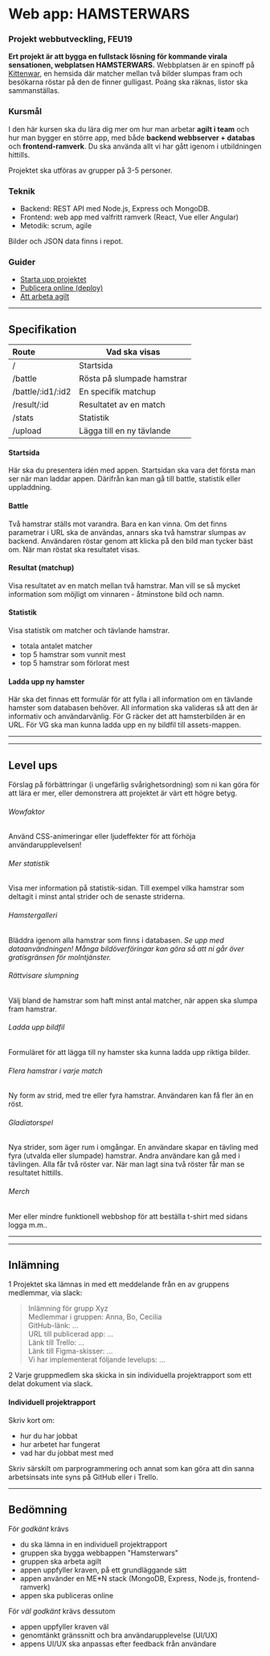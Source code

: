 # Web app: HAMSTERWARS
### Projekt webbutveckling, FEU19

**Ert projekt är att bygga en fullstack lösning för kommande virala sensationen, webplatsen HAMSTERWARS.**
Webbplatsen är en spinoff på [Kittenwar](http://www.kittenwar.com), en hemsida där matcher mellan två bilder slumpas fram och besökarna röstar på den de finner gulligast. Poäng ska räknas, listor ska sammanställas.


### Kursmål
I den här kursen ska du lära dig mer om hur man arbetar **agilt i team** och hur man bygger en större app, med både **backend webbserver + databas** och **frontend-ramverk**. Du ska använda allt vi har gått igenom i utbildningen hittills.

Projektet ska utföras av grupper på 3-5 personer.

### Teknik
+ Backend: REST API med Node.js, Express och MongoDB.
+ Frontend: web app med valfritt ramverk (React, Vue eller Angular)
+ Metodik: scrum, agile

Bilder och JSON data finns i repot.

### Guider
+ [Starta upp projektet](start-guide.md)
+ [Publicera online (deploy)](deploy.md)
+ [Att arbeta agilt](agile.md)


---
## Specifikation

|Route | Vad ska visas|
|:------------------|----------------------------|
|/                  |Startsida                   |
|/battle            |Rösta på slumpade hamstrar  |
|/battle/:id1/:id2  |En specifik matchup         |
|/result/:id        |Resultatet av en match      |
|/stats             |Statistik                   |
|/upload            |Lägga till en ny tävlande   |

#### Startsida
Här ska du presentera idén med appen. Startsidan ska vara det första man ser när man laddar appen. Därifrån kan man gå till battle, statistik eller uppladdning.

#### Battle
Två hamstrar ställs mot varandra. Bara en kan vinna. Om det finns parametrar i URL ska de användas, annars ska två hamstrar slumpas av backend. Användaren röstar genom att klicka på den bild man tycker bäst om. När man röstat ska resultatet visas.

#### Resultat (matchup)
Visa resultatet av en match mellan två hamstrar. Man vill se så mycket information som möjligt om vinnaren - åtminstone bild och namn.

#### Statistik
Visa statistik om matcher och tävlande hamstrar.

+ totala antalet matcher
+ top 5 hamstrar som vunnit mest
+ top 5 hamstrar som förlorat mest

#### Ladda upp ny hamster
Här ska det finnas ett formulär för att fylla i all information om en tävlande hamster som databasen behöver. All information ska valideras så att den är informativ och användarvänlig. För G räcker det att hamsterbilden är en URL. För VG ska man kunna ladda upp en ny bildfil till assets-mappen.



---
---
## Level ups
Förslag på förbättringar (i ungefärlig svårighetsordning) som ni kan göra för att lära er mer, eller demonstrera att projektet är värt ett högre betyg.

###### Wowfaktor
Använd CSS-animeringar eller ljudeffekter för att förhöja användarupplevelsen!

###### Mer statistik
Visa mer information på statistik-sidan. Till exempel vilka hamstrar som deltagit i minst antal strider och de senaste striderna.

###### Hamstergalleri
Bläddra igenom alla hamstrar som finns i databasen. *Se upp med dataanvändningen! Många bildöverföringar kan göra så att ni går över gratisgränsen för molntjänster.*

###### Rättvisare slumpning
Välj bland de hamstrar som haft minst antal matcher, när appen ska slumpa fram hamstrar.

###### Ladda upp bildfil
Formuläret för att lägga till ny hamster ska kunna ladda upp riktiga bilder.

###### Flera hamstrar i varje match
Ny form av strid, med tre eller fyra hamstrar. Användaren kan få fler än en röst.

###### Gladiatorspel
Nya strider, som äger rum i omgångar. En användare skapar en tävling med fyra (utvalda eller slumpade) hamstrar. Andra användare kan gå med i tävlingen. Alla får två röster var. När man lagt sina två röster får man se resultatet hittills.

###### Merch
Mer eller mindre funktionell webbshop för att beställa t-shirt med sidans logga m.m..

---

---
## Inlämning
1 Projektet ska lämnas in med ett meddelande från en av gruppens medlemmar, via slack:

> Inlämning för grupp Xyz <br>
> Medlemmar i gruppen: Anna, Bo, Cecilia <br>
> GitHub-länk: ... <br>
> URL till publicerad app: ... <br>
> Länk till Trello: ... <br>
> Länk till Figma-skisser: ... <br>
> Vi har implementerat följande levelups: ...

2 Varje gruppmedlem ska skicka in sin individuella projektrapport som ett delat dokument via slack.

#### Individuell projektrapport
Skriv kort om:
+ hur du har jobbat
+ hur arbetet har fungerat
+ vad har du jobbat mest med

Skriv särskilt om parprogrammering och annat som kan göra att din sanna arbetsinsats inte syns på GitHub eller i Trello.


---
## Bedömning
För *godkänt* krävs
+ du ska lämna in en individuell projektrapport
+ gruppen ska bygga webbappen "Hamsterwars"
+ gruppen ska arbeta agilt
+ appen uppfyller kraven, på ett grundläggande sätt
+ appen använder en ME*N stack (MongoDB, Express, Node.js, frontend-ramverk)
+ appen ska publiceras online

För *väl godkänt* krävs dessutom
+ appen uppfyller kraven väl
+ genomtänkt gränssnitt och bra användarupplevelse (UI/UX)
+ appens UI/UX ska anpassas efter feedback från användare
